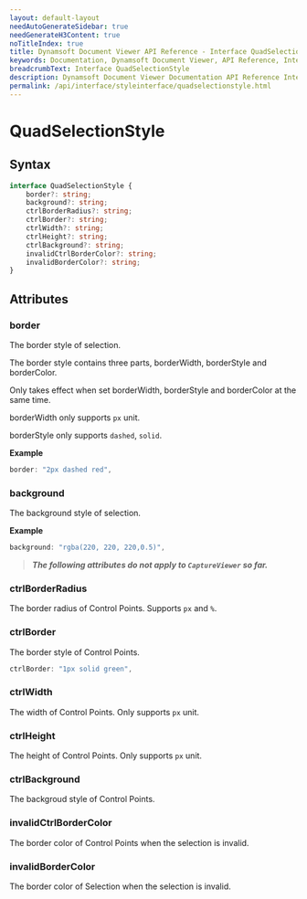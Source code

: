 ```yaml
---
layout: default-layout
needAutoGenerateSidebar: true
needGenerateH3Content: true
noTitleIndex: true
title: Dynamsoft Document Viewer API Reference - Interface QuadSelectionStyle
keywords: Documentation, Dynamsoft Document Viewer, API Reference, Interface QuadSelectionStyle
breadcrumbText: Interface QuadSelectionStyle
description: Dynamsoft Document Viewer Documentation API Reference Interface QuadSelectionStyle Page
permalink: /api/interface/styleinterface/quadselectionstyle.html
---
```


# QuadSelectionStyle

## Syntax

```typescript
interface QuadSelectionStyle {
	border?: string; 
	background?: string; 
	ctrlBorderRadius?: string; 
	ctrlBorder?: string; 
	ctrlWidth?: string; 
	ctrlHeight?: string; 
	ctrlBackground?: string; 
	invalidCtrlBorderColor?: string; 
	invalidBorderColor?: string; 
}
```

## Attributes

### border

The border style of selection.

The border style contains three parts, borderWidth, borderStyle and borderColor.

Only takes effect when set borderWidth, borderStyle and borderColor at the same time.

borderWidth only supports `px` unit.

borderStyle only supports `dashed`, `solid`.

**Example**

```typescript
border: "2px dashed red", 
```

### background

The background style of selection.

**Example**

```typescript
background: "rgba(220, 220, 220,0.5)", 
```

> ***The following attributes do not apply to `CaptureViewer` so far.***

### ctrlBorderRadius

The border radius of Control Points. Supports `px` and `%`.

### ctrlBorder

The border style of Control Points.

```typescript
ctrlBorder: "1px solid green", 
```

### ctrlWidth

The width of Control Points. Only supports `px` unit.

### ctrlHeight

The height of Control Points. Only supports `px` unit.

### ctrlBackground

The backgroud style of Control Points.

### invalidCtrlBorderColor

The border color of Control Points when the selection is invalid.

### invalidBorderColor

The border color of Selection when the selection is invalid.